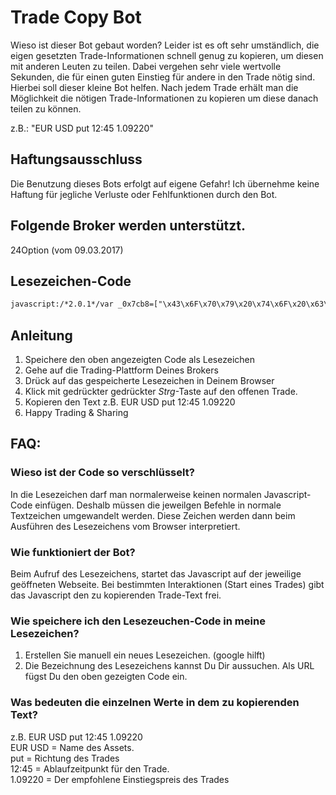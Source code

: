 # Trade Copy Bot
Wieso ist dieser Bot gebaut worden? Leider ist es oft sehr umständlich, die eigen gesetzten Trade-Informationen schnell genug zu kopieren, um diesen mit anderen Leuten zu teilen. 
Dabei vergehen sehr viele wertvolle Sekunden, die für einen guten Einstieg für andere in den Trade nötig sind. 
Hierbei soll dieser kleine Bot helfen. Nach jedem Trade erhält man die Möglichkeit die nötigen Trade-Informationen zu kopieren um diese danach teilen zu können.

z.B.: "EUR USD put 12:45 1.09220"

## Haftungsausschluss
Die Benutzung dieses Bots erfolgt auf eigene Gefahr! Ich übernehme keine Haftung für jegliche Verluste oder Fehlfunktionen durch den Bot.

## Folgende Broker werden unterstützt.
24Option (vom 09.03.2017)

## Lesezeichen-Code
```html
javascript:/*2.0.1*/var _0x7cb8=["\x43\x6F\x70\x79\x20\x74\x6F\x20\x63\x6C\x69\x70\x62\x6F\x61\x72\x64\x3A\x20\x43\x74\x72\x6C\x2B\x43\x2C\x20\x45\x6E\x74\x65\x72","\x70\x72\x6F\x6D\x70\x74","\x64\x69\x72\x65\x63\x74\x69\x6F\x6E","\x62\x6D\x44\x6F\x77\x6E","\x68\x61\x73\x43\x6C\x61\x73\x73","\x50\x55\x54","\x43\x41\x4C\x4C","\x74\x65\x78\x74","\x2E\x62\x6D\x41\x73\x73\x65\x74\x20\x2E\x62\x6D\x43\x65\x6C\x6C\x43\x6F\x6E\x74\x65\x6E\x74","\x66\x69\x6E\x64","\x61\x73\x73\x65\x74","\x20\x23","\x73\x70\x6C\x69\x74","\x65\x6E\x74\x72\x79","\x2E\x62\x6D\x54\x61\x72\x67\x65\x74\x20\x2E\x62\x6D\x43\x65\x6C\x6C\x43\x6F\x6E\x74\x65\x6E\x74","\x75\x6E\x74\x69\x6C","\x2E\x62\x6D\x45\x78\x70\x69\x72\x65\x73","\x23\x62\x6D\x41\x63\x74\x69\x76\x65\x54\x72\x61\x64\x65\x73","\x6C\x65\x6E\x67\x74\x68","\x63\x6C\x69\x63\x6B","\x6C\x69","\x63\x6C\x6F\x73\x65\x73\x74","\x74\x61\x72\x67\x65\x74","\x62\x6D\x50\x6F\x73\x69\x74\x69\x6F\x6E","\x63\x74\x72\x6C\x4B\x65\x79","\x20","\x72\x65\x70\x6C\x61\x63\x65","\x46\x65\x68\x6C\x65\x72\x20\x62\x65\x69\x6D\x20\x73\x61\x6D\x6D\x65\x6C\x6E\x20\x64\x65\x72\x20\x54\x72\x61\x64\x65\x2D\x44\x61\x74\x65\x6E\x2E\x20\x45\x73\x20\x77\x75\x72\x64\x65\x6E\x20\x6E\x75\x72\x20\x66\x6F\x6C\x67\x65\x6E\x64\x65\x20\x57\x65\x72\x74\x65\x20\x67\x65\x66\x75\x6E\x64\x65\x6E\x3A\x20","\x6A\x6F\x69\x6E","\x65\x72\x72\x6F\x72","\x6F\x6E","\x74\x63\x6F\x70\x79\x42\x6F\x74","\x44\x65\x72\x20\x54\x43\x6F\x70\x79\x42\x6F\x74\x20\x6C\xE4\x75\x74\x20\x62\x65\x72\x65\x69\x74\x73\x2E\x20\x42\x69\x74\x74\x65\x20\x6C\x61\x64\x65\x6E\x20\x53\x69\x65\x20\x64\x69\x65\x20\x53\x65\x69\x74\x65\x20\x6E\x65\x75\x2E","\x61\x6C\x65\x72\x74","\x42\x6F\x74\x20\x62\x65\x65\x6E\x64\x65\x74","\x6A\x51\x75\x65\x72\x79\x20\x6E\x69\x63\x68\x74\x20\x76\x6F\x72\x68\x61\x6E\x64\x65\x6E","\x4A\x71\x75\x65\x72\x79\x20\x6E\x69\x63\x68\x74\x20\x76\x6F\x72\x68\x61\x6E\x64\x65\x6E","\x32\x34\x6F\x70\x74\x69\x6F\x6E","\x69\x6E\x64\x65\x78\x4F\x66","\x68\x6F\x73\x74\x6E\x61\x6D\x65","\x6C\x6F\x63\x61\x74\x69\x6F\x6E","\x42\x65\x69\x6D\x20\x50\x72\x6F\x67\x72\x61\x6D\x6D\x20\x77\x75\x72\x64\x65\x20\x65\x69\x6E\x20\x46\x65\x68\x6C\x65\x72\x20\x66\x65\x73\x74\x67\x65\x73\x74\x65\x6C\x6C\x74\x2E\x2E\x20\x42\x69\x74\x74\x65\x20\x6B\x6F\x6E\x74\x61\x6B\x69\x65\x72\x65\x6E\x20\x53\x69\x65\x20\x64\x65\x6E\x20\x45\x72\x62\x61\x75\x65\x72\x20\x2D\x20\x49\x67\x6F\x72\x20\x50\x65\x67\x75\x73\x63\x68\x69\x6E\x20\x2D\x20\x6D\x69\x74\x20\x66\x6F\x6C\x67\x65\x6E\x64\x65\x72\x20\x4E\x61\x63\x68\x72\x69\x63\x68\x74\x3A\x0A\x0A\x20\x45\x72\x72\x6F\x72\x3A"];!function(_0x8e35x1){function _0x8e35x2(_0x8e35x1){window[_0x7cb8[1]](_0x7cb8[0],_0x8e35x1)}function _0x8e35x3(_0x8e35x1){var _0x8e35x2=[];_0x8e35x2[_0x7cb8[2]]= _0x8e35x1[_0x7cb8[4]](_0x7cb8[3])?_0x7cb8[5]:_0x7cb8[6];var _0x8e35x3=_0x8e35x1[_0x7cb8[9]](_0x7cb8[8])[_0x7cb8[7]]();return _0x8e35x2[_0x7cb8[10]]= _0x8e35x3[_0x7cb8[12]](_0x7cb8[11])[0],_0x8e35x2[_0x7cb8[13]]= _0x8e35x1[_0x7cb8[9]](_0x7cb8[14])[_0x7cb8[7]](),_0x8e35x2[_0x7cb8[15]]= _0x8e35x1[_0x7cb8[9]](_0x7cb8[16])[_0x7cb8[7]](),_0x8e35x2}function _0x8e35x4(){var _0x8e35x1=_0x8e35x7(_0x7cb8[17]);_0x8e35x1[_0x7cb8[18]]&&  !_0x8e35x8?(_0x8e35x8=  !0,clearInterval(_0x8e35x6),_0x8e35x1[_0x7cb8[30]](_0x7cb8[19],function(_0x8e35x1){var _0x8e35x4=_0x8e35x7(_0x8e35x1[_0x7cb8[22]])[_0x7cb8[21]](_0x7cb8[20]);if(_0x8e35x4[_0x7cb8[18]]&& _0x8e35x4[_0x7cb8[4]](_0x7cb8[23])&& _0x8e35x1[_0x7cb8[24]]){var _0x8e35x5=_0x8e35x3(_0x8e35x4);if(_0x8e35x5[_0x7cb8[10]]&& _0x8e35x5[_0x7cb8[2]]&& _0x8e35x5[_0x7cb8[15]]&& _0x8e35x5[_0x7cb8[13]]){_0x8e35x2((_0x8e35x5[_0x7cb8[10]]+ _0x7cb8[25]+ _0x8e35x5[_0x7cb8[2]]+ _0x7cb8[25]+ _0x8e35x5[_0x7cb8[15]]+ _0x7cb8[25]+ _0x8e35x5[_0x7cb8[13]])[_0x7cb8[26]](/\s\s+/g,_0x7cb8[25]))}else {var _0x8e35x6=_0x7cb8[27]+ _0x8e35x5[_0x7cb8[28]](_0x8e35x5);console[_0x7cb8[29]](_0x8e35x6)}}})):_0x8e35x6= setInterval(_0x8e35x4,2e3)}if(window[_0x7cb8[31]]){return window[_0x7cb8[33]](_0x7cb8[32]),!1};window[_0x7cb8[31]]=  !0;var _0x8e35x7,_0x8e35x5=function(_0x8e35x1){_0x8e35x1= _0x8e35x1|| _0x7cb8[34],window[_0x7cb8[33]](_0x8e35x1)};if(!jQuery){return _0x8e35x5(_0x7cb8[35]),!1};if(!(_0x8e35x7= jQuery)){return _0x8e35x5(_0x7cb8[36]),!1};var _0x8e35x6,_0x8e35x8=!1;!function(){try{window[_0x7cb8[40]][_0x7cb8[39]][_0x7cb8[38]](_0x7cb8[37])>  -1&& _0x8e35x4()}catch(_0x8e35x1){_0x8e35x5(_0x7cb8[41]+ $e)}}()}(document)
```

## Anleitung
1. Speichere den oben angezeigten Code als Lesezeichen
2. Gehe auf die Trading-Plattform Deines Brokers
3. Drück auf das gespeicherte Lesezeichen in Deinem Browser
4. Klick mit gedrückter gedrückter *Strg*-Taste auf den offenen Trade.
5. Kopieren den Text z.B. EUR USD put 12:45 1.09220
6. Happy Trading & Sharing


## FAQ:

### Wieso ist der Code so verschlüsselt?
In die Lesezeichen darf man normalerweise keinen normalen Javascript-Code einfügen. Deshalb müssen die jeweilgen Befehle in normale Textzeichen umgewandelt werden.
Diese Zeichen werden dann beim Ausführen des Lesezeichens vom Browser interpretiert.

### Wie funktioniert der Bot?
Beim Aufruf des Lesezeichens, startet das Javascript auf der jeweilige geöffneten Webseite.
Bei bestimmten Interaktionen (Start eines Trades) gibt das Javascript den zu kopierenden Trade-Text frei.

### Wie speichere ich den Lesezeuchen-Code in meine Lesezeichen?
1. Erstellen Sie manuell ein neues Lesezeichen. (google hilft)
2. Die Bezeichnung des Lesezeichens kannst Du Dir aussuchen. Als URL fügst Du den oben gezeigten Code ein.

### Was bedeuten die einzelnen Werte in dem zu kopierenden Text?
z.B. EUR USD put 12:45 1.09220<br/>
EUR USD = Name des Assets. <br/>
put = Richtung des Trades<br/>
12:45 = Ablaufzeitpunkt für den Trade.<br/> 
1.09220 = Der empfohlene Einstiegspreis des Trades<br/>

